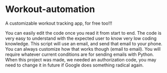 # Workout-automation
A customizable workout tracking app, for free too!!!


You can easily edit the code once you read it from start to end. The code is very easy to understand with the expected user to know very low coding knowledge.
This script will use an email, and send that email to your phone. You can always customize how that works though (email to email).
You will require whatever current conditions are for sending emails with Python. When this project was made, we needed an authorization code, you may need to change it in future if Google does something radical again.
